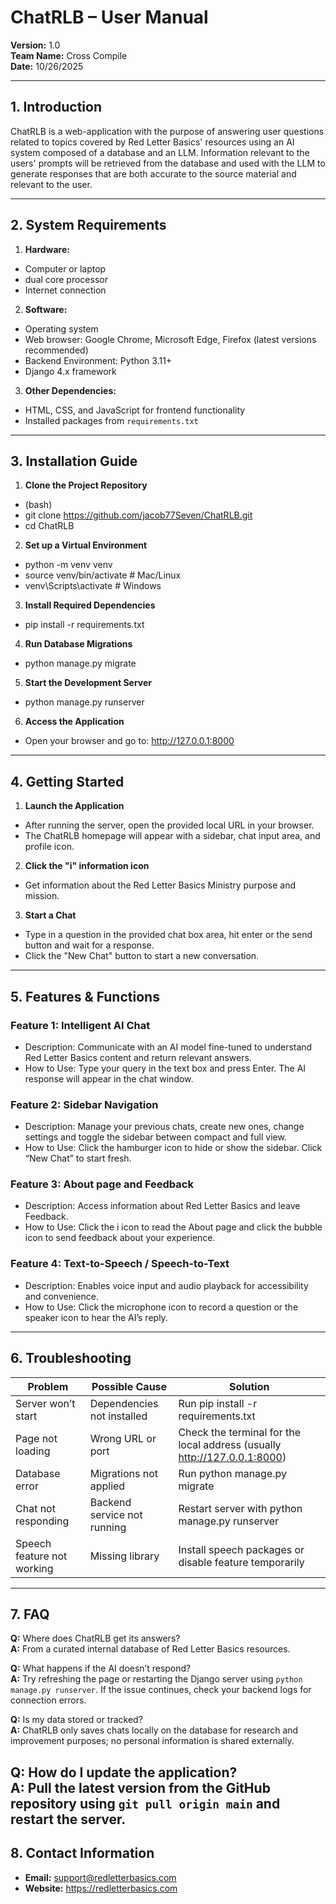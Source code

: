 # ChatRLB – User Manual
**Version:** 1.0  
**Team Name:** Cross Compile  
**Date:** 10/26/2025  

---

## 1. Introduction
ChatRLB is a web-application with the purpose of answering user questions related to topics covered by Red Letter Basics' resources using an AI system composed of a database and an LLM. Information relevant to the users' prompts will be retrieved from the database and used with the LLM to generate responses that are both accurate to the source material and relevant to the user.


---

## 2. System Requirements
1. **Hardware:** 
- Computer or laptop 
- dual core processor 
- Internet connection
2. **Software:** 
- Operating system 
- Web browser: Google Chrome, Microsoft Edge, Firefox (latest versions recommended)  
- Backend Environment: Python 3.11+   
- Django 4.x framework 
3. **Other Dependencies:**  
- HTML, CSS, and JavaScript for frontend functionality   
- Installed packages from `requirements.txt`  

---

## 3. Installation Guide
1. **Clone the Project Repository**
  - (bash)
  - git clone https://github.com/jacob77Seven/ChatRLB.git
  - cd ChatRLB
2. **Set up a Virtual Environment**
  - python -m venv venv
  - source venv/bin/activate   # Mac/Linux  
  - venv\Scripts\activate      # Windows
3. **Install Required Dependencies**
  - pip install -r requirements.txt
4. **Run Database Migrations**
  - python manage.py migrate
5. **Start the Development Server**
  - python manage.py runserver
6. **Access the Application**
  - Open your browser and go to: http://127.0.0.1:8000
---

## 4. Getting Started
1. **Launch the Application**
  - After running the server, open the provided local URL in your browser.
  - The ChatRLB homepage will appear with a sidebar, chat input area, and profile icon.
2. **Click the "i" information icon**
  - Get information about the Red Letter Basics Ministry purpose and mission.
3. **Start a Chat**
  - Type in a question in the provided chat box area, hit enter or the send button and wait for a response.
  - Click the "New Chat" button to start a new conversation.

---

## 5. Features & Functions
### Feature 1: Intelligent AI Chat
- Description: Communicate with an AI model fine-tuned to understand Red Letter Basics content and return relevant answers.
- How to Use: Type your query in the text box and press Enter. The AI response will appear in the chat window.

### Feature 2: Sidebar Navigation
- Description: Manage your previous chats, create new ones, change settings and toggle the sidebar between compact and full view.
- How to Use: Click the hamburger icon to hide or show the sidebar. Click “New Chat” to start fresh.

### Feature 3: About page and Feedback
- Description: Access information about Red Letter Basics and leave Feedback.
- How to Use: Click the i icon to read the About page and click the bubble icon to send feedback about your experience.

### Feature 4: Text-to-Speech / Speech-to-Text 
- Description: Enables voice input and audio playback for accessibility and convenience.
- How to Use: Click the microphone icon to record a question or the speaker icon to hear the AI’s reply.
---

## 6. Troubleshooting
| Problem | Possible Cause | Solution |
|---------|----------------|----------|
| Server won’t start | Dependencies not installed | Run pip install -r requirements.txt |
| Page not loading | Wrong URL or port | Check the terminal for the local address (usually http://127.0.0.1:8000)|
| Database error | Migrations not applied | Run python manage.py migrate |
| Chat not responding | Backend service not running | Restart server with python manage.py runserver |
| Speech feature not working | Missing library | Install speech packages or disable feature temporarily |
---

## 7. FAQ 
**Q:** Where does ChatRLB get its answers?  
**A:** From a curated internal database of Red Letter Basics resources.  

**Q:** What happens if the AI doesn’t respond?  
**A:** Try refreshing the page or restarting the Django server using `python manage.py runserver`. If the issue continues, check your backend logs for connection errors.  

**Q:** Is my data stored or tracked?  
**A:** ChatRLB only saves chats locally on the database for research and improvement purposes; no personal information is shared externally.

**Q:** How do I update the application?  
**A:** Pull the latest version from the GitHub repository using `git pull origin main` and restart the server.  
---

## 8. Contact Information
- **Email:** support@redletterbasics.com
- **Website:** https://redletterbasics.com
